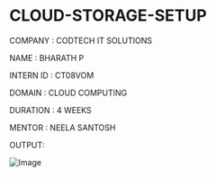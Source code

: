 # CLOUD-STORAGE-SETUP

COMPANY : CODTECH IT SOLUTIONS

NAME : BHARATH P

INTERN ID : CT08VOM

DOMAIN : CLOUD COMPUTING

DURATION : 4 WEEKS

MENTOR : NEELA SANTOSH


OUTPUT:

![Image](https://github.com/user-attachments/assets/f65c9cc6-9cf4-4be3-ac6a-06a1353bd3f9)


